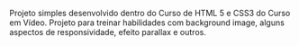Projeto simples desenvolvido dentro do Curso de HTML 5 e CSS3 do Curso em Vídeo. Projeto para treinar habilidades com background image, alguns aspectos de responsividade, efeito parallax e outros. 
